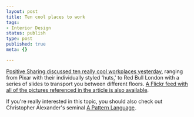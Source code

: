 ```yaml
--- 
layout: post
title: Ten cool places to work
tags: 
- Interior Design
status: publish
type: post
published: true
meta: {}

---
```

<a href="http://positivesharing.com/2006/10/10-seeeeeriously-cool-workplaces/">Positive Sharing discussed ten really cool workplaces yesterday</a>, ranging from Pixar with their individually styled 'huts,' to Red Bull London with a series of slides to transport you between different floors. <a href="http://flickr.com/photos/79428304@N00/sets/72157594314453240/">A Flickr feed with all of the pictures referenced in the article is also available</a>.

  If you're really interested in this topic, you should also check out Christopher Alexander's seminal <a href="http://www.amazon.com/gp/redirect.html?ie=UTF8&location=http%3A%2F%2Fwww.amazon.com%2FPattern-Language-Buildings-Construction-Environmental%2Fdp%2F0195019199&tag=sixdollarchim-20&linkCode=ur2&camp=1789&creative=9325">A Pattern Language</a><img src="http://www.assoc-amazon.com/e/ir?t=sixdollarchim-20&amp;l=ur2&amp;o=1" width="1" height="1" border="0" alt="" style="border:none !important; margin:0px !important;" />.
